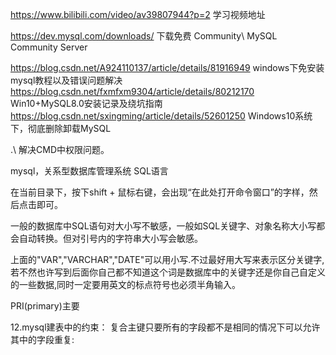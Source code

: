 https://www.bilibili.com/video/av39807944?p=2  学习视频地址

https://dev.mysql.com/downloads/ 下载免费 Community\ MySQL Community Server

https://blog.csdn.net/A924110137/article/details/81916949  windows下免安装mysql教程以及错误问题解决
https://blog.csdn.net/fxmfxm9304/article/details/80212170  Win10+MySQL8.0安装记录及绕坑指南
https://blog.csdn.net/sxingming/article/details/52601250  Windows10系统下，彻底删除卸载MySQL

.\ 解决CMD中权限问题。


mysql，关系型数据库管理系统
SQL语言

在当前目录下，按下shift + 鼠标右键，会出现“在此处打开命令窗口”的字样，然后点击即可。

一般的数据库中SQL语句对大小写不敏感，一般如SQL关键字、对象名称大小写都会自动转换。但对引号内的字符串大小写会敏感。

上面的"VAR","VARCHAR","DATE"可以用小写.不过最好用大写来表示区分关键字,若不然也许写到后面你自己都不知道这个词是数据库中的关键字还是你自己自定义的一些数据,同时一定要用英文的标点符号也必须半角输入。

PRI(primary)主要

12.mysql建表中的约束：
复合主键只要所有的字段都不是相同的情况下可以允许其中的字段重复:
